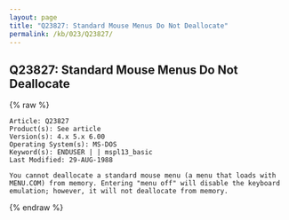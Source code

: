 ```yaml
---
layout: page
title: "Q23827: Standard Mouse Menus Do Not Deallocate"
permalink: /kb/023/Q23827/
---
```


## Q23827: Standard Mouse Menus Do Not Deallocate

{% raw %}

	Article: Q23827
	Product(s): See article
	Version(s): 4.x 5.x 6.00
	Operating System(s): MS-DOS
	Keyword(s): ENDUSER | | mspl13_basic
	Last Modified: 29-AUG-1988
	
	You cannot deallocate a standard mouse menu (a menu that loads with
	MENU.COM) from memory. Entering "menu off" will disable the keyboard
	emulation; however, it will not deallocate from memory.

{% endraw %}
